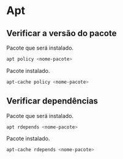 # Apt

## Verificar a versão do pacote

Pacote que será instalado.

```bash
apt policy <nome-pacote>
```

Pacote instalado.

```bash
apt-cache policy <nome-pacote>
```

## Verificar dependências

Pacote que será instalado.

```bash
apt rdepends <nome-pacote>
```

Pacote instalado.

```bash
apt-cache rdepends <nome-pacote>
```
